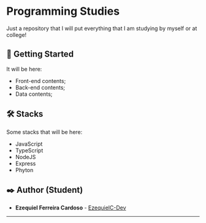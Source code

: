 # Programming Studies

Just a repository that I will put everything that I am studying by myself or at college!

## 🚀 Getting Started

It will be here:
   * Front-end contents;
   * Back-end contents;
   * Data contents;

## 🛠️ Stacks

Some stacks that will be here:

* JavaScript
* TypeScript
* NodeJS
* Express
* Phyton

## ✒️ Author (Student)

* **Ezequiel Ferreira Cardoso** - [EzequielC-Dev](https://github.com/EzequielC-dev)

---
